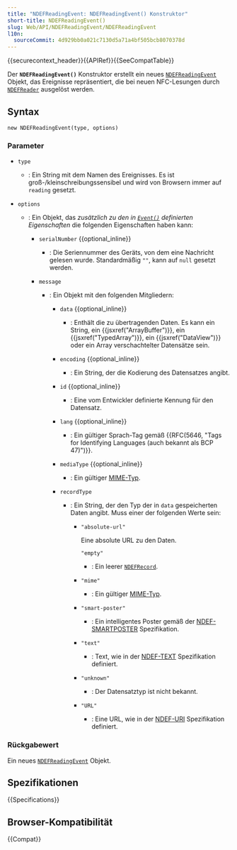 ```yaml
---
title: "NDEFReadingEvent: NDEFReadingEvent() Konstruktor"
short-title: NDEFReadingEvent()
slug: Web/API/NDEFReadingEvent/NDEFReadingEvent
l10n:
  sourceCommit: 4d929bb0a021c7130d5a71a4bf505bcb8070378d
---
```


{{securecontext_header}}{{APIRef}}{{SeeCompatTable}}

Der **`NDEFReadingEvent()`** Konstruktor erstellt ein neues [`NDEFReadingEvent`](/de/docs/Web/API/NDEFReadingEvent) Objekt, das Ereignisse repräsentiert, die bei neuen NFC-Lesungen durch [`NDEFReader`](/de/docs/Web/API/NDEFReader) ausgelöst werden.

## Syntax

```js-nolint
new NDEFReadingEvent(type, options)
```

### Parameter

- `type`
  - : Ein String mit dem Namen des Ereignisses.
    Es ist groß-/kleinschreibungssensibel und wird von Browsern immer auf `reading` gesetzt.
- `options`

  - : Ein Objekt, das _zusätzlich zu den in [`Event()`](/de/docs/Web/API/Event/Event) definierten Eigenschaften_ die folgenden Eigenschaften haben kann:

    - `serialNumber` {{optional_inline}}
      - : Die Seriennummer des Geräts, von dem eine Nachricht gelesen wurde. Standardmäßig `""`, kann auf `null` gesetzt werden.
    - `message`

      - : Ein Objekt mit den folgenden Mitgliedern:

        - `data` {{optional_inline}}
          - : Enthält die zu übertragenden Daten. Es kann ein String, ein {{jsxref("ArrayBuffer")}}, ein {{jsxref("TypedArray")}}, ein {{jsxref("DataView")}} oder ein Array verschachtelter Datensätze sein.
        - `encoding` {{optional_inline}}
          - : Ein String, der die Kodierung des Datensatzes angibt.
        - `id` {{optional_inline}}
          - : Eine vom Entwickler definierte Kennung für den Datensatz.
        - `lang` {{optional_inline}}
          - : Ein gültiger Sprach-Tag gemäß {{RFC(5646, "Tags for Identifying Languages (auch bekannt als BCP 47)")}}.
        - `mediaType` {{optional_inline}}
          - : Ein gültiger [MIME-Typ](/de/docs/Web/HTTP/Guides/MIME_types).
        - `recordType`

          - : Ein String, der den Typ der in `data` gespeicherten Daten angibt. Muss einer der folgenden Werte sein:

            - `"absolute-url"`

              Eine absolute URL zu den Daten.

              `"empty"`

              - : Ein leerer [`NDEFRecord`](/de/docs/Web/API/NDEFRecord).

            - `"mime"`
              - : Ein gültiger [MIME-Typ](/de/docs/Web/HTTP/Guides/MIME_types).
            - `"smart-poster"`
              - : Ein intelligentes Poster gemäß der [NDEF-SMARTPOSTER](https://w3c.github.io/web-nfc/#bib-ndef-smartposter) Spezifikation.
            - `"text"`
              - : Text, wie in der [NDEF-TEXT](https://w3c.github.io/web-nfc/#bib-ndef-text) Spezifikation definiert.
            - `"unknown"`
              - : Der Datensatztyp ist nicht bekannt.
            - `"URL"`
              - : Eine URL, wie in der [NDEF-URI](https://w3c.github.io/web-nfc/#bib-ndef-uri) Spezifikation definiert.

### Rückgabewert

Ein neues [`NDEFReadingEvent`](/de/docs/Web/API/NDEFReadingEvent) Objekt.

## Spezifikationen

{{Specifications}}

## Browser-Kompatibilität

{{Compat}}
